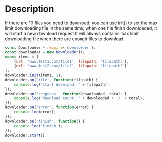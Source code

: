 # Description
If there are 10 files you need to download, you can use init() to set the max limit downloading file in the same time, when one file finish downloaded, it will start a new download request.It will always contains max limit downloading file when there are enough files to download.

```js
const Downloader = require('downloader');
const downloader = new Downloader();
const items = [
    {url: 'www.test1.com/file1', filepath: 'filepath1'},
    {url: 'www.test2.com/file2', filepath: 'filepath2'}
];
downloader.init(items, 1);
downloader.on('file', function(filepath) {
    console.log('start download: ' + filepath);
});
downloader.on('progress', function(downloaded, total) {
    console.log('download count: ' + downloaded + '/' + total);
});
downloader.on('error', function(error) {
    console.log(error);
});
downloader.on('finish', function() {
    console.log('finish');
});
downloader.start();
```
